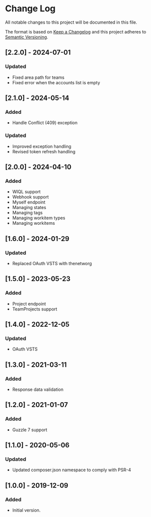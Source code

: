 # Change Log
All notable changes to this project will be documented in this file.

The format is based on [Keep a Changelog](http://keepachangelog.com/)
and this project adheres to [Semantic Versioning](http://semver.org/).

## [2.2.0] - 2024-07-01
### Updated
- Fixed area path for teams
- Fixed error when the accounts list is empty

## [2.1.0] - 2024-05-14
### Added
- Handle Conflict (409) exception

### Updated
- Improved exception handling
- Revised token refresh handling

## [2.0.0] - 2024-04-10
### Added
- WIQL support
- Webhook support
- Myself endpoint
- Managing states
- Managing tags
- Managing workitem types
- Managing workitems

## [1.6.0] - 2024-01-29
### Updated
- Replaced OAuth VSTS with thenetworg

## [1.5.0] - 2023-05-23
### Added
- Project endpoint
- TeamProjects support

## [1.4.0] - 2022-12-05
### Updated
- OAuth VSTS

## [1.3.0] - 2021-03-11
### Added
- Response data validation

## [1.2.0] - 2021-01-07
### Added
- Guzzle 7 support

## [1.1.0] - 2020-05-06
### Updated
- Updated composer.json namespace to comply with PSR-4

## [1.0.0] - 2019-12-09
### Added
- Initial version.
